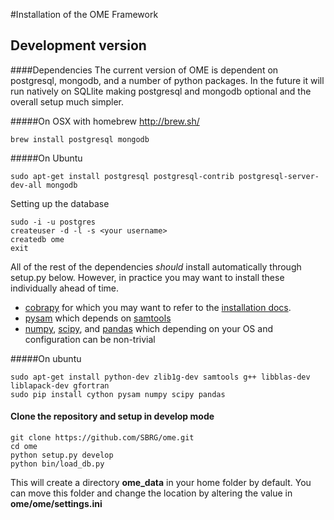 #Installation of the OME Framework

## Development version

####Dependencies
The current version of OME is dependent on postgresql, mongodb, and a number of python packages. In the future it will run natively on SQLlite making postgresql and mongodb optional and the overall setup much simpler.

#####On OSX with homebrew http://brew.sh/
```
brew install postgresql mongodb
```

#####On Ubuntu
```
sudo apt-get install postgresql postgresql-contrib postgresql-server-dev-all mongodb

```
Setting up the database
```
sudo -i -u postgres
createuser -d -l -s <your username>
createdb ome
exit
```

All of the rest of the dependencies *should* install automatically through setup.py below.  However, in practice you may want to install these individually ahead of time.
* [cobrapy](https://github.com/opencobra/cobrapy/blob/master/README.md) for which you may want to refer to the [installation docs](https://github.com/opencobra/cobrapy/blob/master/INSTALL.md).
* [pysam](https://github.com/pysam-developers/pysam) which depends on [samtools](http://samtools.sourceforge.net/)
* [numpy](http://www.numpy.org/), [scipy](http://www.scipy.org/), and [pandas](http://pandas.pydata.org/) which depending on your OS and configuration can be non-trivial

#####On ubuntu
```
sudo apt-get install python-dev zlib1g-dev samtools g++ libblas-dev liblapack-dev gfortran
sudo pip install cython pysam numpy scipy pandas
```

#### Clone the repository and setup in develop mode
```
git clone https://github.com/SBRG/ome.git
cd ome
python setup.py develop
python bin/load_db.py
```

This will create a directory **ome_data** in your home folder by default.  You can move this folder and change the location by altering the value in **ome/ome/settings.ini**


